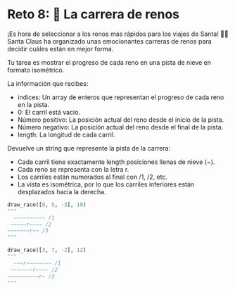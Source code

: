 # Reto 8: 🦌 La carrera de renos

¡Es hora de seleccionar a los renos más rápidos para los viajes de Santa! 🦌🎄
Santa Claus ha organizado unas emocionantes carreras de renos para decidir cuáles están en mejor forma.

Tu tarea es mostrar el progreso de cada reno en una pista de nieve en formato isométrico.

La información que recibes:
- indices: Un array de enteros que representan el progreso de cada reno en la pista.
- 0: El carril está vacío.
- Número positivo: La posición actual del reno desde el inicio de la pista.
- Número negativo: La posición actual del reno desde el final de la pista.
- length: La longitud de cada carril.

Devuelve un string que represente la pista de la carrera:
- Cada carril tiene exactamente length posiciones llenas de nieve (~).
- Cada reno se representa con la letra r.
- Los carriles están numerados al final con /1, /2, etc.
- La vista es isométrica, por lo que los carriles inferiores están desplazados hacia la derecha.

```python
draw_race([0, 5, -3], 10)
"""
  ~~~~~~~~~~ /1
 ~~~~~r~~~~ /2
~~~~~~~r~~ /3
"""

draw_race([3, 7, -2], 12)
"""
  ~~~r~~~~~~~~ /1
 ~~~~~~~r~~~~ /2
~~~~~~~~~~r~ /3
"""
```